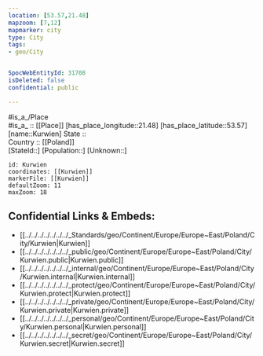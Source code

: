 ```yaml
---
location: [53.57,21.48] 
mapzoom: [7,12] 
mapmarker: city 
type: City
tags:
- geo/City


SpocWebEntityId: 31708
isDeleted: false
confidential: public

---
```

#is_a_/Place  
#is_a_ :: [[Place]] 
[has_place_longitude::21.48] 
[has_place_latitude::53.57] 
[name::Kurwien] 
State ::  
Country :: [[Poland]]  
[StateId::] 
[Population::] 
[Unknown::] 


```leaflet
id: Kurwien
coordinates: [[Kurwien]] 
markerFile: [[Kurwien]] 
defaultZoom: 11 
maxZoom: 18
```


## Confidential Links & Embeds: 
- [[../../../../../../../_Standards/geo/Continent/Europe/Europe~East/Poland/City/Kurwien|Kurwien]] 
- [[../../../../../../../_public/geo/Continent/Europe/Europe~East/Poland/City/Kurwien.public|Kurwien.public]] 
- [[../../../../../../../_internal/geo/Continent/Europe/Europe~East/Poland/City/Kurwien.internal|Kurwien.internal]] 
- [[../../../../../../../_protect/geo/Continent/Europe/Europe~East/Poland/City/Kurwien.protect|Kurwien.protect]] 
- [[../../../../../../../_private/geo/Continent/Europe/Europe~East/Poland/City/Kurwien.private|Kurwien.private]] 
- [[../../../../../../../_personal/geo/Continent/Europe/Europe~East/Poland/City/Kurwien.personal|Kurwien.personal]] 
- [[../../../../../../../_secret/geo/Continent/Europe/Europe~East/Poland/City/Kurwien.secret|Kurwien.secret]] 
